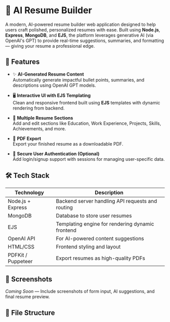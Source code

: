# 🧠 AI Resume Builder

A modern, AI-powered resume builder web application designed to help users craft polished, personalized resumes with ease. Built using **Node.js**, **Express**, **MongoDB**, and **EJS**, the platform leverages generative AI (via OpenAI's GPT) to provide real-time suggestions, summaries, and formatting — giving your resume a professional edge.

## 🚀 Features

- ✨ **AI-Generated Resume Content**  
  Automatically generate impactful bullet points, summaries, and descriptions using OpenAI GPT models.

- 🖥️ **Interactive UI with EJS Templating**  
  Clean and responsive frontend built using **EJS** templates with dynamic rendering from backend.

- 📝 **Multiple Resume Sections**  
  Add and edit sections like Education, Work Experience, Projects, Skills, Achievements, and more.

- 📄 **PDF Export**  
  Export your finished resume as a downloadable PDF.

- 🔐 **Secure User Authentication (Optional)**  
  Add login/signup support with sessions for managing user-specific data.

## 🛠️ Tech Stack

| Technology | Description |
|------------|-------------|
| Node.js + Express | Backend server handling API requests and routing |
| MongoDB      | Database to store user resumes |
| EJS          | Templating engine for rendering dynamic frontend |
| OpenAI API   | For AI-powered content suggestions |
| HTML/CSS     | Frontend styling and layout |
| PDFKit / Puppeteer | Export resumes as high-quality PDFs |

## 📸 Screenshots

_Coming Soon_ — Include screenshots of form input, AI suggestions, and final resume preview.

## 📂 File Structure

